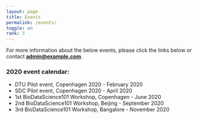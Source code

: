 ```yaml
---
layout: page
title: Events
permalink: /events/
toggle: on
rank: 3
---
```


For more information about the below events, please click the links below or contact **admin@example.com**.


### 2020 event calendar:
- DTU Pilot event, Copenhagen 2020 - February 2020
- SDC Pilot event, Copenhagen 2020 - April 2020
- 1st BioDataScience101 Workshop, Copenhagen - June 2020
- 2nd BioDataScience101 Workshop, Beijing - September 2020
- 3rd BioDataScience101 Workshop, Bangalore - November 2020

<!--
<ul class="post-list">
    {% for post in site.posts reversed %}
      <li>
        <span class="post-meta">{{ post.date | date: "%b %-d, %Y" }}</span>

        <h2>
          <a class="post-link" href="{{ post.url | prepend: site.baseurl }}">{{ post.title }}</a>
        </h2>
      </li>
    {% endfor %}
  </ul>
-->


